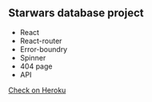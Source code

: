 ## Starwars database project

- React
- React-router
- Error-boundry
- Spinner
- 404 page
- API

[Check on Heroku](https://starwars-db.herokuapp.com/)

